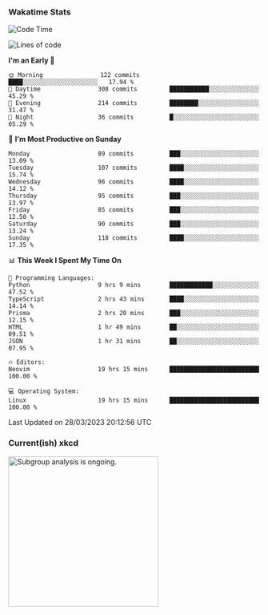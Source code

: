 ### Wakatime Stats
<!--START_SECTION:waka-->
![Code Time](http://img.shields.io/badge/Code%20Time-1%2C534%20hrs%208%20mins-blue)

![Lines of code](https://img.shields.io/badge/From%20Hello%20World%20I%27ve%20Written-487.9%20thousand%20lines%20of%20code-blue)

**I'm an Early 🐤** 

```text
🌞 Morning                122 commits         ████░░░░░░░░░░░░░░░░░░░░░   17.94 % 
🌆 Daytime                308 commits         ███████████░░░░░░░░░░░░░░   45.29 % 
🌃 Evening                214 commits         ████████░░░░░░░░░░░░░░░░░   31.47 % 
🌙 Night                  36 commits          █░░░░░░░░░░░░░░░░░░░░░░░░   05.29 % 
```
📅 **I'm Most Productive on Sunday** 

```text
Monday                   89 commits          ███░░░░░░░░░░░░░░░░░░░░░░   13.09 % 
Tuesday                  107 commits         ████░░░░░░░░░░░░░░░░░░░░░   15.74 % 
Wednesday                96 commits          ████░░░░░░░░░░░░░░░░░░░░░   14.12 % 
Thursday                 95 commits          ███░░░░░░░░░░░░░░░░░░░░░░   13.97 % 
Friday                   85 commits          ███░░░░░░░░░░░░░░░░░░░░░░   12.50 % 
Saturday                 90 commits          ███░░░░░░░░░░░░░░░░░░░░░░   13.24 % 
Sunday                   118 commits         ████░░░░░░░░░░░░░░░░░░░░░   17.35 % 
```


📊 **This Week I Spent My Time On** 

```text
💬 Programming Languages: 
Python                   9 hrs 9 mins        ████████████░░░░░░░░░░░░░   47.52 % 
TypeScript               2 hrs 43 mins       ████░░░░░░░░░░░░░░░░░░░░░   14.14 % 
Prisma                   2 hrs 20 mins       ███░░░░░░░░░░░░░░░░░░░░░░   12.15 % 
HTML                     1 hr 49 mins        ██░░░░░░░░░░░░░░░░░░░░░░░   09.51 % 
JSON                     1 hr 31 mins        ██░░░░░░░░░░░░░░░░░░░░░░░   07.95 % 

🔥 Editors: 
Neovim                   19 hrs 15 mins      █████████████████████████   100.00 % 

💻 Operating System: 
Linux                    19 hrs 15 mins      █████████████████████████   100.00 % 
```


 Last Updated on 28/03/2023 20:12:56 UTC
<!--END_SECTION:waka-->

### Current(ish) xkcd
<a id="xkcd-a" title="Subgroup analysis is ongoing." href="https://www.xkcd.com" target="_blank">
        <img align="center" id="xkcd-img" src="https://imgs.xkcd.com/comics/effect_size.png" alt="Subgroup analysis is ongoing." height=300 />
</a>
